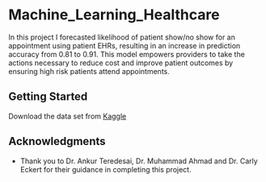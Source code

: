 # Machine_Learning_Healthcare

In this project I forecasted likelihood of patient show/no show for an appointment using patient EHRs, resulting in an increase in prediction accuracy from 0.81 to 0.91. 
This model empowers providers to take the actions necessary to reduce cost and improve patient outcomes by ensuring high risk patients attend appointments.

## Getting Started

Download the data set from [Kaggle](https://www.kaggle.com/joniarroba/noshowappointments) 

## Acknowledgments
* Thank you to Dr. Ankur Teredesai, Dr. Muhammad Ahmad and Dr. Carly Eckert for their guidance in completing this project. 
